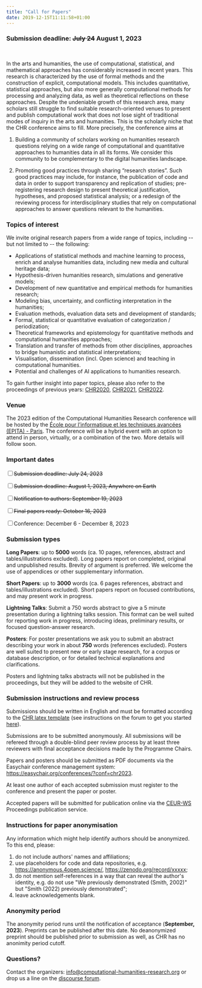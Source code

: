 ```yaml
---
title: "Call for Papers"
date: 2019-12-15T11:11:58+01:00
---
```


<h3 class="center"><b><span style="text-align:center;">Submission deadline: <s>July 24</s> August 1, 2023</span></b></h3></br>

In the arts and humanities, the use of computational, statistical, and mathematical approaches has considerably increased in recent years. This research is characterized by the use of formal methods and the construction of explicit, computational models. This includes quantitative, statistical approaches, but also more generally computational methods for processing and analyzing data, as well as theoretical reflections on these approaches. Despite the undeniable growth of this research area, many scholars still struggle to find suitable research-oriented venues to present and publish computational work that does not lose sight of traditional modes of inquiry in the arts and humanities. This is the scholarly niche that the CHR conference aims to fill. More precisely, the conference aims at


1. Building a community of scholars working on humanities research questions
   relying on a wide range of computational and quantitative approaches to
   humanities data in all its forms. We consider this community to be
   complementary to the digital humanities landscape.
   
2. Promoting good practices through sharing “research stories”. Such good
   practices may include, for instance, the publication of code and data in
   order to support transparency and replication of studies; pre-registering
   research design to present theoretical justification, hypotheses, and
   proposed statistical analysis; or a redesign of the reviewing process for
   interdisciplinary studies that rely on computational approaches to answer
   questions relevant to the humanities.

### Topics of interest

We invite original research papers from a wide range of topics, including -- but
not limited to -- the following:

- Applications of statistical methods and machine learning to process, enrich and analyse humanities data, including new media and cultural heritage data; 
- Hypothesis-driven humanities research, simulations and generative models;
- Development of new quantitative and empirical methods for humanities research;
- Modeling bias, uncertainty, and conflicting interpretation in the humanities;
- Evaluation methods, evaluation data sets  and development of standards;
- Formal, statistical or quantitative  evaluation of categorization / periodization;
- Theoretical frameworks and epistemology for quantitative methods and computational humanities approaches;
- Translation and transfer of methods from other disciplines, approaches to bridge humanistic and statistical interpretations;
- Visualisation, dissemination (incl. Open science) and teaching in computational humanities.
- Potential and challenges of AI applications to humanities research.

To gain further insight into paper topics, please also refer to the proceedings of previous years: [CHR2020](http://ceur-ws.org/Vol-2723/), [CHR2021](http://ceur-ws.org/Vol-2989/), [CHR2022](https://ceur-ws.org/Vol-3290/).

### Venue
The 2023 edition of the Computational Humanities Research conference will be hosted by the [École pour l’informatique et les techniques avancées (EPITA) - Paris](https://www.epita.fr/en/homepage/). The conference will be a hybrid event with an option to attend in person, virtually, or a combination of the two. More details will follow soon.

### Important dates

<input class="filled-in" type="checkbox"><span><s>Submission deadline: July 24,
2023</s></span>

<input class="filled-in" type="checkbox"><span><s>Submission deadline: August 1,
2023, Anywhere on Earth</s></span>

<input class="filled-in" type="checkbox"><span><s>Notification to authors: September 19, 2023</s></span>

<input class="filled-in" type="checkbox"><span><s>Final papers ready: October 16, 2023</s></span>

<input class="filled-in" type="checkbox"><span>Conference: December 6 - December 8, 2023 </span>

### Submission types

**Long Papers**: up to **5000** words (ca. 10 pages, references, abstract and
   tables/illustrations excluded). Long papers report on completed, original and
   unpublished results. Brevity of argument is preferred. We welcome the use of
   appendices or other supplementary information.

**Short Papers**: up to **3000** words (ca. 6 pages references, abstract and
   tables/illustrations excluded). Short papers report on focused
   contributions, and may present work in progress.

**Lightning Talks**: Submit a 750 words abstract to give a 5 minute presentation during a lightning talks session. This format can be well suited for reporting work in progress, introducing ideas, preliminary results, or focused question-answer research.
   
**Posters**: For poster presentations we ask you to submit an abstract describing your work in about **750** words (references excluded). Posters are well suited to present new or early stage research, for a corpus or database description, or for detailed technical explanations and clarifications. 

Posters and lightning talks abstracts will not be published in the proceedings, but they will be added to the website of CHR.


### Submission instructions and review process

Submissions should be written in English and must be formatted according to the
[CHR latex
template](https://github.com/cohure/CHR2023-website/raw/main/data/chr2023_latex_template.zip)
(see instructions on the forum to get you started
[here](https://discourse.computational-humanities-research.org/t/chr-latex-instructions/230)).

Submissions are to be submitted anonymously. All submissions will be refereed through
a double-blind peer review process by at least three reviewers with final
acceptance decisions made by the Programme Chairs.

Papers and posters should be submitted as PDF documents via the Easychair
conference management system: https://easychair.org/conferences/?conf=chr2023.

At least one author of each accepted submission must register to the conference and
present the paper or poster.

Accepted papers will be submitted for publication online via the
[CEUR-WS](http://ceur-ws.org/) Proceedings publication service.

### Instructions for paper anonymisation 

Any information which might help identify authors should be anonymized. To this
end, please:

1. do not include authors' names and affiliations;
2. use placeholders for code and data repositories, e.g.
   https://anonymous.4open.science/, https://zenodo.org/record/xxxxx;
3. do not mention self-references in a way that can reveal the author's
   identity, e.g. do not use "We previously demonstrated (Smith, 2002)" but
   "Smith (2022) previously demonstrated";
4. leave acknowledgements blank.

### Anonymity period

The anonymity period runs until the notification of acceptance (**September, 2023**). Preprints can be published after this date. No deanonymized preprint should be published prior to submission as well, as CHR has no anonimity period cutoff. 

### Questions?

Contact the organizers:
[info@computational-humanities-research.org](mailto:info@computational-humanities-research.org)
or drop us a line on the [discourse
forum](https://discourse.computational-humanities-research.org).

